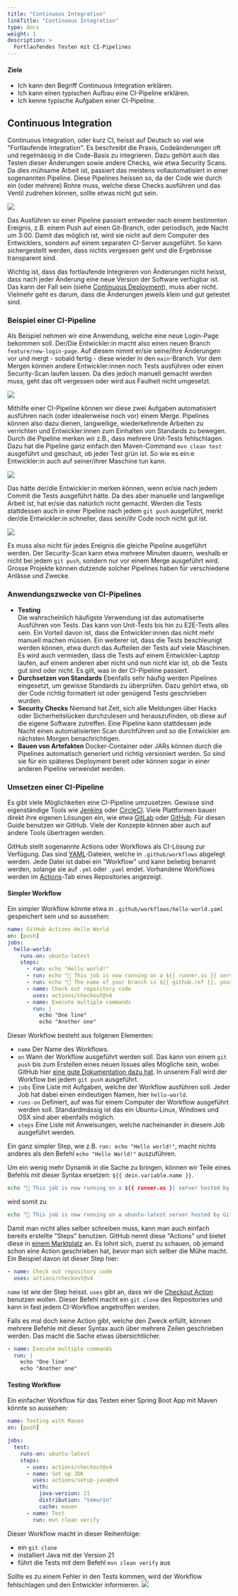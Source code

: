 ```yaml
---
title: "Continuous Integration"
linkTitle: "Continuous Integration"
type: docs
weight: 1
description: >
  Fortlaufendes Testen mit CI-Pipelines
---
```


#### Ziele

- Ich kann den Begriff Continuous Integration erklären.
- Ich kann einen typischen Aufbau eine CI-Pipeline erklären.
- Ich kenne typische Aufgaben einer CI-Pipeline.

## Continuous Integration

Continuous Integration, oder kurz CI, heisst auf Deutsch so viel wie "Fortlaufende Integration". Es beschreibt die Praxis, Codeänderungen oft und regelmässig in die Code-Basis zu integrieren. Dazu gehört auch das Testen dieser Änderungen sowie andere Checks, wie etwa Security Scans. Da dies mühsame Arbeit ist, passiert das meistens vollautomatisiert in einer sogenannten Pipeline. Diese Pipelines heissen so, da der Code wie durch ein (oder mehrere) Rohre muss, welche diese Checks ausführen und das Ventil zudrehen können, sollte etwas nicht gut sein.

![](images/pipeline.gif)

Das Ausführen so einer Pipeline passiert entweder nach einem bestimmten Ereignis, z.B. einem Push auf einen Git-Branch, oder periodisch, jede Nacht um 3:00. Damit das möglich ist, wird sie nicht auf dem Computer des Entwicklers, sondern auf einem separaten CI-Server ausgeführt. So kann sichergestellt werden, dass nichts vergessen geht und die Ergebnisse transparent sind.

Wichtig ist, dass das fortlaufende Integrieren von Änderungen nicht heisst, dass nach jeder Änderung eine neue Version der Software verfügbar ist. Das kann der Fall sein (siehe [Continuous Deployment](../03_continuous-deployment)), muss aber nicht. Vielmehr geht es darum, dass die Änderungen jeweils klein und gut getestet sind.

### Beispiel einer CI-Pipeline

Als Beispiel nehmen wir eine Anwendung, welche eine neue Login-Page bekommen soll. Der/Die Entwickler:in macht also einen neuen Branch `feature/new-login-page`. Auf diesem nimmt er/sie seine/ihre Änderungen vor und mergt - sobald fertig - diese wieder in den `main`-Branch. Vor dem Mergen können andere Entwickler:innen noch Tests ausführen oder einen Security-Scan laufen lassen. Da dies jedoch manuell gemacht werden muss, geht das oft vergessen oder wird aus Faulheit nicht umgesetzt.

![](images/no-ci.png)

<!--
gitGraph
    commit
    commit
    branch feature/new-login-page
    checkout feature/new-login-page
    commit id: "Remove Google+"
    commit id: "Implement new design"
    commit id: "Fix styling"
    checkout main
    merge feature/new-login-page id: "Merge into main"
    commit
-->

Mithilfe einer CI-Pipeline können wir diese zwei Aufgaben automatisiert ausführen nach (oder idealerweise noch vor) einem Merge. Pipelines können also dazu dienen, langweilige, wiederkehrende Arbeiten zu verrichten und Entwickler:innen zum Einhalten von Standards zu bewegen. Durch die Pipeline merken wir z.B., dass mehrere Unit-Tests fehlschlagen. Dazu hat die Pipeline ganz einfach den Maven-Command `mvn clean test` ausgeführt und geschaut, ob jeder Test grün ist. So wie es ein:e Entwickler:in auch auf seiner/ihrer Maschine tun kann.

![](images/simple-ci.png)

<!--
gitGraph
    commit id: "0-2932c65"
    commit id: "1-8da8549"
    branch feature/new-login-page
    checkout feature/new-login-page
    commit id: "Remove Google+"
    commit id: "Implement new design"
    commit id: "Fix styling"
    checkout main
    merge feature/new-login-page id: "✅ Security Scan ❌ Tests"
    commit id: "6-e293507"
-->

Das hätte der/die Entwickler:in merken können, wenn er/sie nach jedem Commit die Tests ausgeführt hätte. Da dies aber manuelle und langweilige Arbeit ist, hat er/sie das natürlich nicht gemacht. Werden die Tests stattdessen auch in einer Pipeline nach jedem `git push` ausgeführt, merkt der/die Entwickler:in schneller, dass sein/ihr Code noch nicht gut ist.

![](images/reasonable-ci.png)

<!--
gitGraph
    commit id: "0-2932c65"
    commit id: "1-8da8549"
    branch feature/new-login-page
    checkout feature/new-login-page
    commit id: "Remove Google+ ✅ Tests"
    commit id: "Implement new design ❌ Tests"
    commit id: "Fix styling ✅ Tests"
    checkout main
    merge feature/new-login-page id: "✅ Security Scan ✅ Tests"
    commit id: "6-e293507"
-->

Es muss also nicht für jedes Ereignis die gleiche Pipeline ausgeführt werden. Der Security-Scan kann etwa mehrere Minuten dauern, weshalb er nicht bei jedem `git push`, sondern nur vor einem Merge ausgeführt wird. Grosse Projekte können dutzende solcher Pipelines haben für verschiedene Anlässe und Zwecke.

### Anwendungszwecke von CI-Pipelines

- **Testing**  
   Die wahrscheinlich häufigste Verwendung ist das automatiserte Ausführen von Tests. Das kann von Unit-Tests bis hin zu E2E-Tests alles sein. Ein Vorteil davon ist, dass die Entwickler:innen das nicht mehr manuell machen müssen. Ein weiterer ist, dass die Tests beschleunigt werden können, etwa durch das Aufteilen der Tests auf viele Maschinen. Es wird auch vermieden, dass die Tests auf einem Entwickler-Laptop laufen, auf einem anderen aber nicht und nun nicht klar ist, ob die Tests gut sind oder nicht. Es gilt, was in der CI-Pipeline passiert.
- **Durchsetzen von Standards**
  Ebenfalls sehr häufig werden Pipelines eingesetzt, um gewisse Standards zu überprüfen. Dazu gehört etwa, ob der Code richtig formatiert ist oder genügend Tests geschrieben wurden.
- **Security Checks**
  Niemand hat Zeit, sich alle Meldungen über Hacks oder Sicherheitslücken durchzulesen und herauszufinden, ob diese auf die eigene Software zutreffen. Eine Pipeline kann stattdessen jede Nacht einen automatisierten Scan durchführen und so die Entwickler am nächsten Morgen benachrichtigen.
- **Bauen von Artefakten**
  Docker-Container oder JARs können durch die Pipelines automatisch generiert und richtig versioniert werden. So sind sie für ein späteres Deployment bereit oder können sogar in einer anderen Pipeline verwendet werden.

### Umsetzen einer CI-Pipeline

Es gibt viele Möglichkeiten eine CI-Pipeline umzusetzen. Gewisse sind eigenständige Tools wie [Jenkins](https://www.jenkins.io/) oder [CircleCI](https://circleci.com/). Viele Plattformen bauen direkt ihre eigenen Lösungen ein, wie etwa [GitLab](https://docs.gitlab.com/ee/ci/) oder [GitHub](https://github.com/features/actions). Für diesen Guide benutzen wir GitHub. Viele der Konzepte können aber auch auf andere Tools übertragen werden.

GitHub stellt sogenannte Actions oder Workflows als CI-Lösung zur Verfügung. Das sind [YAML](https://geekflare.com/de/what-is-yaml/)-Dateien, welche in `.github/workflows` abgelegt werden. Jede Datei ist dabei ein "Workflow" und kann beliebig benannt werden, solange sie auf `.yml` oder `.yaml` endet. Vorhandene Workflows werden im [Actions](https://github.com/it-ninjas/labs/actions)-Tab eines Repositories angezeigt.

#### Simpler Workflow

Ein simpler Workflow könnte etwa in `.github/workflows/hello-world.yaml` gespeichert sein und so aussehen:

```yaml
name: GitHub Actions Hello World
on: [push]
jobs:
  hello-world:
    runs-on: ubuntu-latest
    steps:
      - run: echo "Hello world!"
      - run: echo "🐧 This job is now running on a ${{ runner.os }} server hosted by GitHub!"
      - run: echo "🔎 The name of your branch is ${{ github.ref }}, your repository is ${{ github.repository }} and this workflow was triggered by ${{ github.actor }}"
      - name: Check out repository code
        uses: actions/checkout@v4
      - name: Execute multiple commands
        run: |
          echo "One line"
          echo "Another one"
```

Dieser Workflow besteht aus folgenen Elementen:

- `name` Der Name des Workflows.
- `on` Wann der Workflow ausgeführt werden soll. Das kann von einem `git push` bis zum Erstellen eines neuen Issues alles Mögliche sein, wobei GitHub hier [eine gute Dokumentation dazu hat](https://docs.github.com/en/actions/writing-workflows/choosing-when-your-workflow-runs/events-that-trigger-workflows). In unserem Fall wird der Workflow bei jedem `git push` ausgeführt.
- `jobs` Eine Liste mit Aufgaben, welche der Workflow ausführen soll. Jeder Job hat dabei einen eindeutigen Namen, hier `hello-world`.
- `runs-on` Definiert, auf was für einem Computer der Workflow ausgeführt werden soll. Standardmässig ist das ein Ubuntu-Linux, Windows und OSX sind aber ebenfalls möglich.
- `steps` Eine Liste mit Anweisungen, welche nacheinander in diesem Job ausgeführt werden.

Ein ganz simpler Step, wie z.B. `run: echo "Hello world!"`, macht nichts anderes als den Befehl `echo "Hello World!"` auszuführen.

Um ein wenig mehr Dynamik in die Sache zu bringen, können wir Teile eines Befehls mit dieser Syntax ersetzen: `${{ dein.variable.name }}`.

```sh
echo "🐧 This job is now running on a ${{ runner.os }} server hosted by GitHub!"
```

wird somit zu

```sh
echo "🐧 This job is now running on a ubuntu-latest server hosted by GitHub!"
```

Damit man nicht alles selber schreiben muss, kann man auch einfach bereits erstellte "Steps" benutzen. GitHub nennt diese "Actions" und bietet diese in [einem Marktplatz](https://github.com/marketplace?type=actions) an. Es lohnt sich, zuerst zu schauen, ob jemand schon eine Action geschrieben hat, bevor man sich selber die Mühe macht.
Ein Beispiel davon ist dieser Step hier:

```yaml
- name: Check out repository code
  uses: actions/checkout@v4
```

`name` ist wie der Step heisst. `uses` gibt an, dass wir die [Checkout Action](https://github.com/marketplace/actions/checkout) benutzen wollen. Dieser Befehl macht ein `git clone` des Repositories und kann in fast jedem CI-Workflow angetroffen werden.

Falls es mal doch keine Action gibt, welche den Zweck erfüllt, können mehrere Befehle mit dieser Syntax auch über mehrere Zeilen geschrieben werden. Das macht die Sache etwas übersichtlicher.

```yaml
- name: Execute multiple commands
  run: |
    echo "One line"
    echo "Another one"
```

#### Testing Workflow

Ein einfacher Workflow für das Testen einer Spring Boot App mit Maven könnte so aussehen:

```yaml
name: Testing with Maven
on: [push]

jobs:
  test:
    runs-on: ubuntu-latest
    steps:
      - uses: actions/checkout@v4
      - name: Set up JDK
        uses: actions/setup-java@v4
        with:
          java-version: 21
          distribution: "temurin"
          cache: maven
      - name: Test
        run: mvn clean verify
```

Dieser Workflow macht in dieser Reihenfolge:

- ein `git clone`
- installiert Java mit der Version 21
- führt die Tests mit dem Befehl `mvn clean verify` aus

Sollte es zu einem Fehler in den Tests kommen, wird der Workflow fehlschlagen und den Entwickler informieren.
![](images/gh-actions-failure.png)
